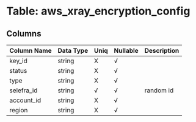 # Table: aws_xray_encryption_config

## Columns 

|  Column Name   |  Data Type  | Uniq | Nullable | Description | 
|  ----  | ----  | ----  | ----  | ---- | 
| key_id | string | X | √ |  | 
| status | string | X | √ |  | 
| type | string | X | √ |  | 
| selefra_id | string | √ | √ | random id | 
| account_id | string | X | √ |  | 
| region | string | X | √ |  | 


